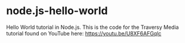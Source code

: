 # node.js-hello-world
Hello World tutorial in Node.js. This is the code for the Traversy Media tutorial
found on YouTube here: https://youtu.be/U8XF6AFGqlc
